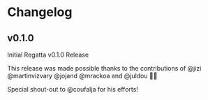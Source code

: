 # Changelog

## v0.1.0

Initial Regatta v0.1.0 Release

This release was made possible thanks to the contributions of @jizi @martinvizvary @jojand @mrackoa and @juldou :rocket::tada:

Special shout-out to @coufalja for his efforts!
